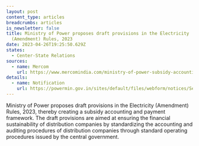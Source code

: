 ```yaml
---
layout: post
content_type: articles
breadcrumbs: articles
is_newsletter: false
title: Ministry of Power proposes draft provisions in the Electricity
  (Amendment) Rules, 2023
date: 2023-04-26T19:25:50.629Z
states:
  - Center-State Relations
sources:
  - name: Mercom
    url: https://www.mercomindia.com/ministry-of-power-subsidy-accounting-framework-discoms
details:
  - name: Notification
    url: https://powermin.gov.in/sites/default/files/webform/notices/Seeking_comments_on_Draft_Electricity_amendment_rules.pdf
---
```

Ministry of Power proposes draft provisions in the Electricity (Amendment) Rules, 2023, thereby creating a subsidy accounting and payment framework. The draft provisions are aimed at ensuring the financial sustainability of distribution companies by standardizing the accounting and auditing procedures of distribution companies through standard operating procedures issued by the central government.
